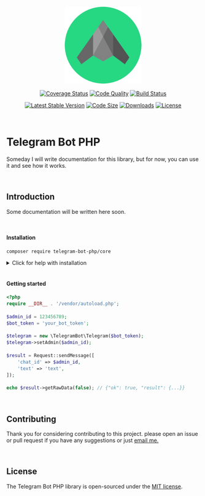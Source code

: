 <p align="center">
<img src="logo.png" alt="logo" width="200" height="200"/>
</p>
<p align="center">
  <a href="https://coveralls.io/r/telegram-bot-php/core?branch=master"><img src="https://coveralls.io/repos/telegram-bot-php/core/badge.png?branch=master" alt="Coverage Status" /></a> 
  <a href="https://scrutinizer-ci.com/g/telegram-bot-php/core/?branch=master"><img src="https://img.shields.io/scrutinizer/g/telegram-bot-php/core/master.svg?style=flat" alt="Code Quality" /></a>
  <a href="https://travis-ci.com/telegram-bot-php/core"><img src="https://travis-ci.com/telegram-bot-php/core.svg?branch=master" alt="Build Status" /></a>
</p>
<p align="center">
  <a href="https://packagist.org/packages/telegram-bot-php/core"><img src="https://img.shields.io/packagist/v/telegram-bot-php/core.svg" alt="Latest Stable Version" /></a>
  <a href="https://packagist.org/packages/telegram-bot-php/core"><img src="https://img.shields.io/github/languages/code-size/telegram-bot-php/core" alt="Code Size" /></a>
  <a href="https://packagist.org/packages/telegram-bot-php/core"><img src="https://img.shields.io/packagist/dt/telegram-bot-php/core" alt="Downloads" /></a>
  <a href="https://packagist.org/packages/telegram-bot-php/core"><img src="https://img.shields.io/github/license/telegram-bot-php/core" alt="License" /></a>
</p>

<br/>

# Telegram Bot PHP

Someday I will write documentation for this library, but for now, you can use it and see how it works.

<br/>

## Introduction

Some documentation will be written here soon.

<br/>

#### Installation

```ssh
composer require telegram-bot-php/core
```

<details>

<summary>Click for help with installation</summary>

## Install Composer

If the above step didn't work, install composer and try again.

#### Debian / Ubuntu

```
sudo apt-get install curl php-curl
curl -s http://getcomposer.org/installer | php
php composer.phar install
```

Composer not found? Use this command instead:

```
php composer.phar require "telegram-bot-php/core"
```

#### Windows:

[Download installer for Windows](https://github.com/jaggedsoft/php-binance-api/#installing-on-windows)

</details>

<br/>

#### Getting started

```php
<?php
require __DIR__ . '/vendor/autoload.php';

$admin_id = 123456789;
$bot_token = 'your_bot_token';

$telegram = new \TelegramBot\Telegram($bot_token);
$telegram->setAdmin($admin_id);

$result = Request::sendMessage([
    'chat_id' => $admin_id,
    'text' => 'text',
]);

echo $result->getRawData(false); // {"ok": true, "result": {...}}
```

<br/>

## Contributing

Thank you for considering contributing to this project. please open an issue or pull request if you have any suggestions or just <a href="mailto:opensource@litehex.com">email me.</a>

<br/>

## License

The Telegram Bot PHP library is open-sourced under the [MIT license](https://github.com/telegram-bot-php/core/blob/master/LICENSE).
